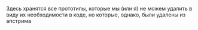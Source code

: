 Здесь хранятся все прототипы, которые мы (или я) не можем удалить в виду их необходимости в коде, но которые, однако,
были удалены из апстрима

